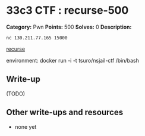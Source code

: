 # 33c3 CTF : recurse-500

**Category:** Pwn
**Points:** 500
**Solves:** 0
**Description:**

	nc 130.211.77.165 15000

[recurse](recurse)

environment: docker run -i -t tsuro/nsjail-ctf /bin/bash

## Write-up

(TODO)

## Other write-ups and resources

* none yet
